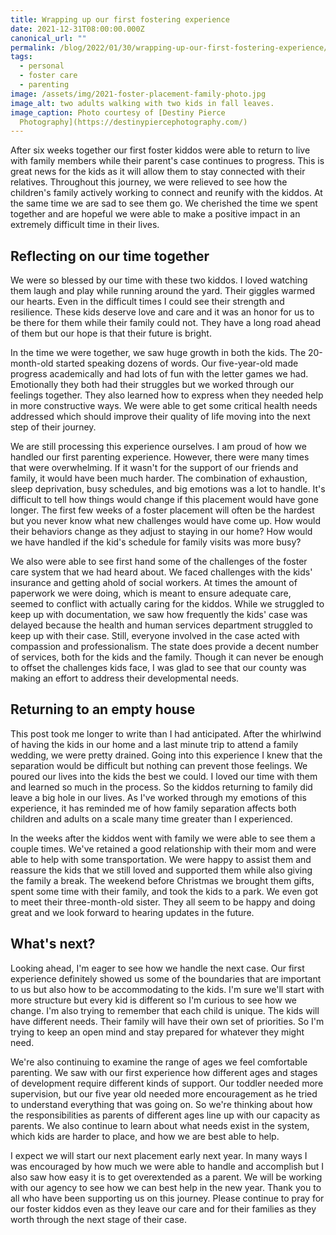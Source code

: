 ```yaml
---
title: Wrapping up our first fostering experience
date: 2021-12-31T08:00:00.000Z
canonical_url: ""
permalink: /blog/2022/01/30/wrapping-up-our-first-fostering-experience/
tags:
  - personal
  - foster care
  - parenting
image: /assets/img/2021-foster-placement-family-photo.jpg
image_alt: two adults walking with two kids in fall leaves.
image_caption: Photo courtesy of [Destiny Pierce
  Photography](https://destinypiercephotography.com/)
---
```


After six weeks together our first foster kiddos were able to return to live with family members while their parent's case continues to progress. This is great news for the kids as it will allow them to stay connected with their relatives. Throughout this journey, we were relieved to see how the children's family actively working to connect and reunify with the kiddos. At the same time we are sad to see them go. We cherished the time we spent together and are hopeful we were able to make a positive impact in an extremely difficult time in their lives.

## Reflecting on our time together

We were so blessed by our time with these two kiddos. I loved watching them laugh and play while running around the yard. Their giggles warmed our hearts. Even in the difficult times I could see their strength and resilience. These kids deserve love and care and it was an honor for us to be there for them while their family could not. They have a long road ahead of them but our hope is that their future is bright.

In the time we were together, we saw huge growth in both the kids. The 20-month-old started speaking dozens of words. Our five-year-old made progress academically and had lots of fun with the letter games we had. Emotionally they both had their struggles but we worked through our feelings together. They also learned how to express when they needed help in more constructive ways. We were able to get some critical health needs addressed which should improve their quality of life moving into the next step of their journey.

We are still processing this experience ourselves. I am proud of how we handled our first parenting experience. However, there were many times that were overwhelming. If it wasn't for the support of our friends and family, it would have been much harder. The combination of exhaustion, sleep deprivation, busy schedules, and big emotions was a lot to handle. It's difficult to tell how things would change if this placement would have gone longer. The first few weeks of a foster placement will often be the hardest but you never know what new challenges would have come up. How would their behaviors change as they adjust to staying in our home? How would we have handled if the kid's schedule for family visits was more busy?

We also were able to see first hand some of the challenges of the foster care system that we had heard about. We faced challenges with the kids' insurance and getting ahold of social workers. At times the amount of paperwork we were doing, which is meant to ensure adequate care, seemed to conflict with actually caring for the kiddos. While we struggled to keep up with documentation, we saw how frequently the kids' case was delayed because the health and human services department struggled to keep up with their case. Still, everyone involved in the case acted with compassion and professionalism. The state does provide a decent number of services, both for the kids and the family. Though it can never be enough to offset the challenges kids face, I was glad to see that our county was making an effort to address their developmental needs.

## Returning to an empty house

This post took me longer to write than I had anticipated. After the whirlwind of having the kids in our home and a last minute trip to attend a family wedding, we were pretty drained. Going into this experience I knew that the separation would be difficult but nothing can prevent those feelings. We poured our lives into the kids the best we could. I loved our time with them and learned so much in the process. So the kiddos returning to family did leave a big hole in our lives. As I've worked through my emotions of this experience, it has reminded me of how family separation affects both children and adults on a scale many time greater than I experienced.

In the weeks after the kiddos went with family we were able to see them a couple times. We've retained a good relationship with their mom and were able to help with some transportation. We were happy to assist them and reassure the kids that we still loved and supported them while also giving the family a break. The weekend before Christmas we brought them gifts, spent some time with their family, and took the kids to a park. We even got to meet their three-month-old sister. They all seem to be happy and doing great and we look forward to hearing updates in the future.

## What's next?

Looking ahead, I'm eager to see how we handle the next case. Our first experience definitely showed us some of the boundaries that are important to us but also how to be accommodating to the kids. I'm sure we'll start with more structure but every kid is different so I'm curious to see how we change. I'm also trying to remember that each child is unique. The kids will have different needs. Their family will have their own set of priorities. So I'm trying to keep an open mind and stay prepared for whatever they might need.

We're also continuing to examine the range of ages we feel comfortable parenting. We saw with our first experience how different ages and stages of development require different kinds of support. Our toddler needed more supervision, but our five year old needed more encouragement as he tried to understand everything that was going on. So we're thinking about how the responsibilities as parents of different ages line up with our capacity as parents. We also continue to learn about what needs exist in the system, which kids are harder to place, and how we are best able to help.

I expect we will start our next placement early next year. In many ways I was encouraged by how much we were able to handle and accomplish but I also saw how easy it is to get overextended as a parent. We will be working with our agency to see how we can best help in the new year. Thank you to all who have been supporting us on this journey. Please continue to pray for our foster kiddos even as they leave our care and for their families as they worth through the next stage of their case.
